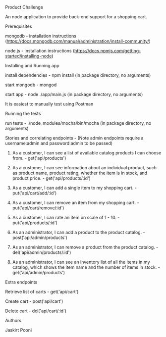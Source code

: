 Product Challenge

An node application to provide back-end support for a shopping cart.


Prerequisites

mongodb - installation instructions (https://docs.mongodb.com/manual/administration/install-community/)

node.js - installation instructions (https://docs.npmjs.com/getting-started/installing-node)


Installing and Running app 

install dependencies - npm install (in package directory, no arguments)

start mongodb - mongod

start app - node ./app/main.js (in package directory, no arguments)

It is easiest to manually test using Postman


Running the tests

run tests - ./node_modules/mocha/bin/mocha (in package directory, no arguments)


Stories and correlating endpoints - (Note admin endpoints require a username:admin and password:admin to be passed)

1. As a customer, I can see a list of available catalog products I can choose from. - get('api/products')

2. As a customer, I can see information about an individual product, such as product name, product rating, whether the item is in stock, and
product price. - get('api/products/:id')

3. As a customer, I can add a single item to my shopping cart. - put('api/cart/add/:id')

4. As a customer, I can remove an item from my shopping cart. - put('api/cart/remove/:id')

5. As a customer, I can rate an item on scale of 1 - 10. - put('api/products/:id')

6. As an administrator, I can add a product to the product catalog. - post('api/admin/products')

7. As an administrator, I can remove a product from the product catalog. - del('api/admin/products/:id')

8. As an administrator, I can see an inventory list of all the items in my catalog, which shows the item name and the number of items in
stock. - get('api/admin/products')


Extra endpoints

Retrieve list of carts - get('api/cart')

Create cart - post('api/cart')

Delete cart - del('api/cart/:id')


Authors

Jaskirt Pooni
